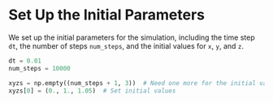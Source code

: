 # Set Up the Initial Parameters

We set up the initial parameters for the simulation, including the time step `dt`, the number of steps `num_steps`, and the initial values for `x`, `y`, and `z`.

```python
dt = 0.01
num_steps = 10000

xyzs = np.empty((num_steps + 1, 3))  # Need one more for the initial values
xyzs[0] = (0., 1., 1.05)  # Set initial values
```
